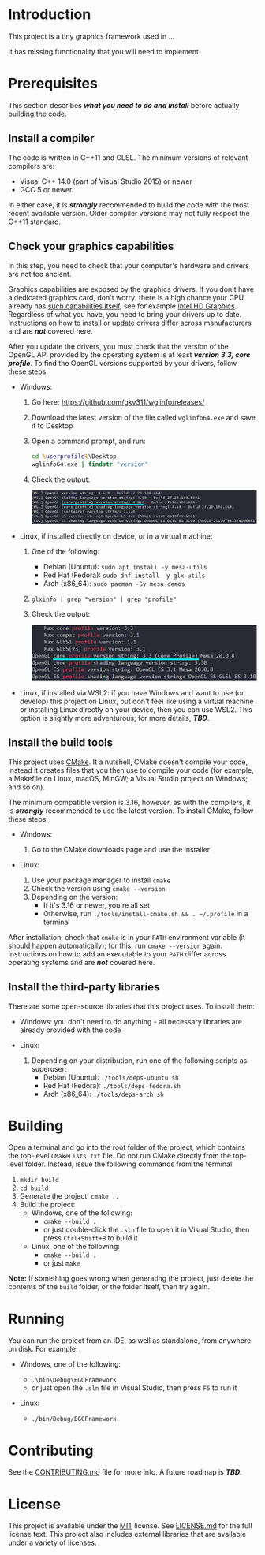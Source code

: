 # Introduction

This project is a tiny graphics framework used in ...

It has missing functionality that you will need to implement.

# Prerequisites

This section describes ***what you need to do and install*** before actually building the code.

## Install a compiler

The code is written in C++11 and GLSL. The minimum versions of relevant compilers are:

-   Visual C++ 14.0 (part of Visual Studio 2015) or newer
-   GCC 5 or newer.

In either case, it is ***strongly*** recommended to build the code with the most recent available version. Older compiler versions may not fully respect the C++11 standard.

## Check your graphics capabilities

In this step, you need to check that your computer's hardware and drivers are not too ancient.

Graphics capabilities are exposed by the graphics drivers. If you don't have a dedicated graphics card, don't worry: there is a high chance your CPU already has [such capabilities itself][ref-igp-wiki], see for example [Intel HD Graphics][ref-intelhd-wiki]. Regardless of what you have, you need to bring your drivers up to date. Instructions on how to install or update drivers differ across manufacturers and are ***not*** covered here.

After you update the drivers, you must check that the version of the OpenGL API provided by the operating system is at least ***version 3.3, core profile***. To find the OpenGL versions supported by your drivers, follow these steps:

-   Windows:
    1.  Go here: https://github.com/gkv311/wglinfo/releases/
    2.  Download the latest version of the file called `wglinfo64.exe` and save it to Desktop
    3.  Open a command prompt, and run:
        ```bat
        cd %userprofile%\Desktop
        wglinfo64.exe | findstr "version"
        ```
    4.  Check the output:

        ![wglinfo](docs/images/wglinfo.png)
    
-   Linux, if installed directly on device, or in a virtual machine:
    1.  One of the following:
        -   Debian (Ubuntu): `sudo apt install -y mesa-utils`
        -   Red Hat (Fedora): `sudo dnf install -y glx-utils`
        -   Arch (x86_64): `sudo pacman -Sy mesa-demos`
    2.  `glxinfo | grep "version" | grep "profile"`
    3.  Check the output:

        ![glxinfo](docs/images/glxinfo.png)

-   Linux, if installed via WSL2: if you have Windows and want to use (or develop) this project on Linux, but don't feel like using a virtual machine or installing Linux directly on your device, then you can use WSL2. This option is slightly more adventurous; for more details, ***TBD***.

## Install the build tools

This project uses [CMake][ref-cmake]. It a nutshell, CMake doesn't compile your code, instead it creates files that you then use to compile your code (for example, a Makefile on Linux, macOS, MinGW; a Visual Studio project on Windows; and so on).

The minimum compatible version is 3.16, however, as with the compilers, it is ***strongly*** recommended to use the latest version. To install CMake, follow these steps:

-   Windows:
    1.  Go to the CMake downloads page and use the installer

-   Linux:
    1.  Use your package manager to install `cmake`
    2.  Check the version using `cmake --version`
    3.  Depending on the version:
        -   If it's 3.16 or newer, you're all set
        -   Otherwise, run `./tools/install-cmake.sh && . ~/.profile` in a terminal

After installation, check that `cmake` is in your `PATH` environment variable (it should happen automatically); for this, run `cmake --version` again. Instructions on how to add an executable to your `PATH` differ across operating systems and are ***not*** covered here.

## Install the third-party libraries

There are some open-source libraries that this project uses. To install them:

-   Windows: you don't need to do anything - all necessary libraries are already provided with the code

-   Linux:
    1.  Depending on your distribution, run one of the following scripts as superuser:
        -   Debian (Ubuntu): `./tools/deps-ubuntu.sh`
        -   Red Hat (Fedora): `./tools/deps-fedora.sh`
        -   Arch (x86_64): `./tools/deps-arch.sh`

# Building

Open a terminal and go into the root folder of the project, which contains the top-level `CMakeLists.txt` file.
Do not run CMake directly from the top-level folder. Instead, issue the following commands from the terminal:

1.  `mkdir build`
2.  `cd build`
3.  Generate the project: `cmake ..`
4.  Build the project:
    -   Windows, one of the following:
        -   `cmake --build .`
        -   or just double-click the `.sln` file to open it in Visual Studio, then press `Ctrl+Shift+B` to build it
    -   Linux, one of the following:
        -   `cmake --build .`
        -   or just `make`

**Note:** If something goes wrong when generating the project, just delete the contents of the `build` folder, or the folder itself, then try again.

# Running

You can run the project from an IDE, as well as standalone, from anywhere on disk. For example:

-   Windows, one of the following:
    -   `.\bin\Debug\EGCFramework`
    -   or just open the `.sln` file in Visual Studio, then press `F5` to run it

-   Linux:
    -   `./bin/Debug/EGCFramework`


# Contributing

See the [CONTRIBUTING.md](CONTRIBUTING.md) file for more info.
A future roadmap is ***TBD***.


# License

This project is available under the [MIT][ref-mit] license. See [LICENSE.md](LICENSE.md) for the full license text.
This project also includes external libraries that are available under a variety of licenses. 


[ref-cmake]:            https://github.com/Kitware/CMake/
[ref-cmake-dl]:         https://cmake.org/download/
[ref-cmake-build]:      https://github.com/Kitware/CMake#building-cmake-from-scratch
[ref-igp-wiki]:         https://en.wikipedia.org/wiki/Graphics_processing_unit#Integrated_graphics_processing_unit
[ref-intelhd-wiki]:     https://en.wikipedia.org/wiki/Intel_Graphics_Technology
[ref-mit]:              https://opensource.org/licenses/MIT
